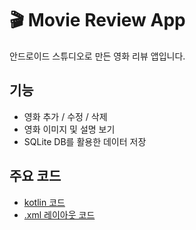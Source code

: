# 🎬 Movie Review App

안드로이드 스튜디오로 만든 영화 리뷰 앱입니다.

## 기능
- 영화 추가 / 수정 / 삭제
- 영화 이미지 및 설명 보기
- SQLite DB를 활용한 데이터 저장

## 주요 코드
- [kotlin 코드](https://github.com/junghyunseeoo/MovieLog/tree/main/app/src/main/java/ddwu/com/mobile/finalreport)
- [.xml 레이아웃 코드](https://github.com/junghyunseeoo/MovieLog/tree/main/app/src/main/res/layout)
